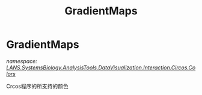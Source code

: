 ﻿---
title: GradientMaps
---

# GradientMaps
_namespace: [LANS.SystemsBiology.AnalysisTools.DataVisualization.Interaction.Circos.Colors](N-LANS.SystemsBiology.AnalysisTools.DataVisualization.Interaction.Circos.Colors.html)_

Crcos程序的所支持的颜色





